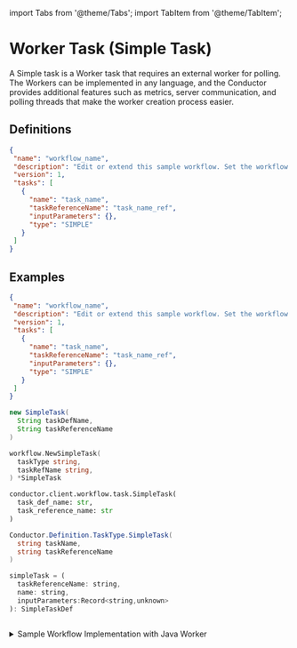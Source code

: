 import Tabs from '@theme/Tabs';
import TabItem from '@theme/TabItem';

# Worker Task (Simple Task)

A Simple task is a Worker task that requires an external worker for polling. The Workers can be implemented in any language, and the Conductor provides additional features such as metrics, server communication, and polling threads that make the worker creation process easier.

## Definitions

```json
{
 "name": "workflow_name",
 "description": "Edit or extend this sample workflow. Set the workflow name to get started",
 "version": 1,
 "tasks": [
   {
     "name": "task_name",
     "taskReferenceName": "task_name_ref",
     "inputParameters": {},
     "type": "SIMPLE"
   }
 ]
}

```

## Examples

<Tabs>
<TabItem value="JSON" label="JSON">

```json
{
 "name": "workflow_name",
 "description": "Edit or extend this sample workflow. Set the workflow name to get started",
 "version": 1,
 "tasks": [
   {
     "name": "task_name",
     "taskReferenceName": "task_name_ref",
     "inputParameters": {},
     "type": "SIMPLE"
   }
 ]
}
```

</TabItem>
<TabItem value="Java" label="Java">

```java
new SimpleTask(
  String taskDefName, 
  String taskReferenceName
)
```

</TabItem>
<TabItem value="Golang" label="Golang">

```go
workflow.NewSimpleTask(
  taskType string, 
  taskRefName string,
) *SimpleTask
```

</TabItem>
<TabItem value="Python" label="Python">

```python
conductor.client.workflow.task.SimpleTask(
  task_def_name: str, 
  task_reference_name: str
)
```

</TabItem>
<TabItem value="CSharp" label="CSharp">

```csharp
Conductor.Definition.TaskType.SimpleTask(
  string taskName, 
  string taskReferenceName
)
```

</TabItem>
<TabItem value="Javascript" label="Javascript">

```javascript
simpleTask = (
  taskReferenceName: string,
  name: string,
  inputParameters:Record<string,unknown>
): SimpleTaskDef
```

</TabItem>
<TabItem value="Clojure" label="Clojure">

<!-- Todo: @gardusig -->
```clojure

```

</TabItem>
</Tabs>

<details><summary>Sample Workflow Implementation with Java Worker</summary>
<p>
Let’s see a sample workflow  definition:

```json
{
 "name": "workflow_name",
 "description": "Edit or extend this sample workflow. Set the workflow name to get started",
 "version": 1,
 "tasks": [
   {
     "name": "task_name",
     "taskReferenceName": "task_name_ref",
     "inputParameters": {},
     "type": "SIMPLE"
   }
 ],
 "schemaVersion": 2,
 "ownerEmail": "riza.farheen@orkes.io"
}
```

Once the workflow is set, you must set up the worker to poll the worker.
<br/>

**Setting Up a Sample Worker**

Suppose the worker is to be set up in Java; you need to clone the [Orkesworkers Java](https://github.com/orkes-io/orkesworkers) repo in the IDE of your choice.
:::note Best Practice
As a best practice, under the [workers’](https://github.com/orkes-io/orkesworkers/tree/main/src/main/java/io/orkes/samples/workers) folder, you can keep only the **SimpleWorker.java** file and trash the rest for an error-free running of the application.
:::

The code for the [SimpleWorker](https://github.com/orkes-io/orkesworkers/blob/main/src/main/java/io/orkes/samples/workers/SimpleWorker.java) looks like this:

```java
package io.orkes.samples.workers;

import com.netflix.conductor.client.worker.Worker;
import com.netflix.conductor.common.metadata.tasks.Task;
import com.netflix.conductor.common.metadata.tasks.TaskResult;
import org.springframework.stereotype.Component;

@Component
public class SimpleWorker implements Worker {

    @Override
    public String getTaskDefName() {
        return "simple_worker";
    }

    @Override
    public TaskResult execute(Task task) {
        TaskResult result = new TaskResult(task);
        result.setStatus(TaskResult.Status.COMPLETED);
        return result;
    }
}
```

In this section, you must replace “simple_worker” with the task name you created. Here, it would be “task_name”.

```java
@Override
public String getTaskDefName() {
    return "task_name";
}  
```

* Next, you need to create an application in your Conductor server and provide the authentication details. If you take the [Playground](https://play.orkes.io/) as an example, you can [create an application](/content/access-control-security/applications#configuring-application) and [generate the access keys](/content/access-control-security/applications#generating-access-keys). 
* Ensure to [provide access](/content/access-control-security/applications#adding-permissions) to the task & workflows while creating the application.
* Under the **application.properties** in your worker, replace the key ID and secret with that of the copied values from the Playground.

```json
conductor.server.url=https://play.orkes.io/api/
conductor.security.client.key-id=_CHANGE_ME_
conductor.security.client.secret=_CHANGE_ME_
```

This is how you wire your tasks to the worker. The next step is to run the workflow and the Java application.

**Run Worker**

You can either use the following command or run the worker through your IDE. 

```./gradlew run```

</p>
</details>